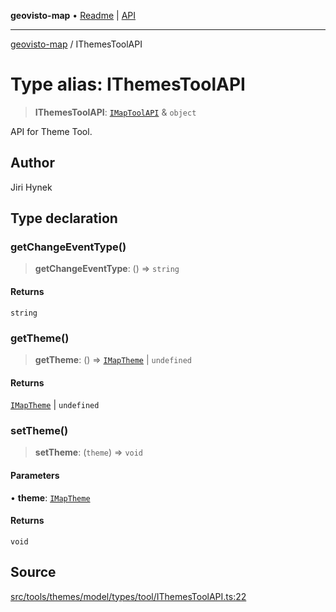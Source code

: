 **geovisto-map** • [Readme](../README.md) \| [API](../globals.md)

***

[geovisto-map](../README.md) / IThemesToolAPI

# Type alias: IThemesToolAPI

> **IThemesToolAPI**: [`IMapToolAPI`](IMapToolAPI.md) & `object`

API for Theme Tool.

## Author

Jiri Hynek

## Type declaration

### getChangeEventType()

> **getChangeEventType**: () => `string`

#### Returns

`string`

### getTheme()

> **getTheme**: () => [`IMapTheme`](../interfaces/IMapTheme.md) \| `undefined`

#### Returns

[`IMapTheme`](../interfaces/IMapTheme.md) \| `undefined`

### setTheme()

> **setTheme**: (`theme`) => `void`

#### Parameters

• **theme**: [`IMapTheme`](../interfaces/IMapTheme.md)

#### Returns

`void`

## Source

[src/tools/themes/model/types/tool/IThemesToolAPI.ts:22](https://github.com/geovisto/geovisto-map/blob/e22d774889dbc28cc1ec62933ecf6bab6690f172/src/tools/themes/model/types/tool/IThemesToolAPI.ts#L22)
